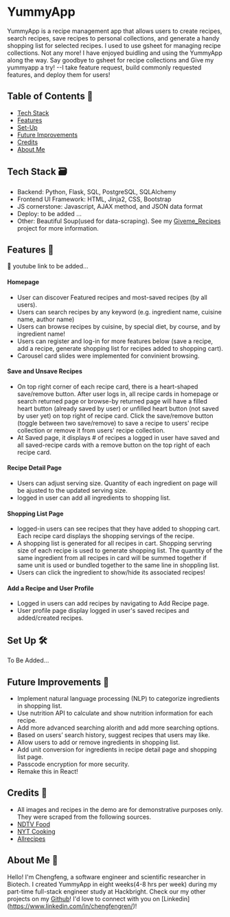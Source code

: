 # YummyApp
YummyApp is a recipe management app that allows users to create recipes, search recipes, save recipes to personal collections, and generate a handy shopping list for selected recipes. 
I used to use gsheet for managing recipe collections. Not any more! I have enjoyed buidling and using the YummyApp along the way. Say goodbye to gsheet for recipe collections and Give my yummyapp a try! --I take feature request, build commonly requested features, and deploy them for  users!


## Table of Contents 📖
* [Tech Stack](#techstack)
* [Features](#features)
* [Set-Up](#setup)
* [Future Improvements](#futureimprovements)
* [Credits](#credits)
* [About Me](#aboutme)

## <a name="techstack"></a>Tech Stack :card_file_box:
* Backend: Python, Flask, SQL, PostgreSQL, SQLAlchemy
* Frontend UI Framework: HTML, Jinja2, CSS, Bootstrap 
* JS cornerstone: Javascript, AJAX method, and JSON data format
* Deploy: to be added ...
* Other: Beautiful Soup(used for data-scraping). See my [Giveme_Recipes](https://github.com/xena718/giveme_recipes) project for more information. 

## <a name="features"></a>Features :beers:
🎥 youtube link to be added... 


#### Homepage
* User can discover Featured recipes and most-saved recipes (by all users).
* Users can search recipes by any keyword (e.g. ingredient name, cuisine name, author name)
* Users can browse recipes by cuisine, by special diet, by course, and by ingredient name!
* Users can register and log-in for more features below (save a recipe, add a recipe, generate shopping list for recipes added to shopping cart). 
* Carousel card slides were implemented for convinient browsing. 

#### Save and Unsave Recipes 
* On top right corner of each recipe card, there is a heart-shaped save/remove button. After user logs in, all recipe cards in homepage or search returned page or browse-by returned page will have a filled heart button (already saved by user) or unfilled heart button (not saved by user yet) on top right of recipe card. Click the save/remove button (toggle between two save/remove) to save a recipe to users' recipe collection or remove it from users' recipe collection.
* At Saved page, it displays # of recipes a logged in user have saved and all saved-recipe cards with a remove button on the top right of each recipe card. 

#### Recipe Detail Page
* Users can adjust serving size. Quantity of each ingredient on page will be ajusted to the updated serving size. 
* logged in user can add all ingredients to shopping list. 

#### Shopping List Page
* logged-in users can see recipes that they have added to shopping cart. Each recipe card displays the shopping servings of the recipe. 
* A shopping list is generated for all recipes in cart. Shopping servring size of each recipe is used to generate shopping list. The quantity of the same ingredient from all recipes in card will be summed together if same unit is used or bundled together to the same line in shoppling list. 
* Users can click the ingredient to show/hide its associated recipes! 

#### Add a Recipe and User Profile
* Logged in users can add recipes by navigating to Add Recipe page.
* User profile page display logged in user's saved recipes and added/created recipes.


## <a name="setup"></a>Set Up 🛠
To Be Added...

## <a name="futureimprovements"></a>Future Improvements :raised_hands:
* Implement natural language processing (NLP) to categorize ingredients in shopping list.
* Use nutrition API to calculate and show nutrition information for each recipe. 
* Add more advanced searching alorith and add more searching options.
* Based on users’ search history, suggest recipes that users may like.
* Allow users to add or remove ingredients in shopping list.
* Add unit conversion for ingredients in recipe detail page and shopping list page.
* Passcode encryption for more security.
* Remake this in React!



## <a name="credits"></a>Credits :lollipop:
* All images and recipes in the demo are for demonstrative purposes only. They were scraped from the following sources. 
 * [NDTV Food](https://food.ndtv.com/)
 * [NYT Cooking](https://cooking.nytimes.com/)
 * [Allrecipes](https://www.allrecipes.com/)

## <a name="aboutme"></a>About Me :eyes: 
Hello! I'm Chengfeng, a software engineer and scientific researcher in Biotech. I created YummyApp in eight weeks(4-8 hrs per week) during my part-time full-stack engineer study at Hackbright. Check our my other projects on my [Github](https://github.com/xena718?tab=repositories)! I'd love to connect with you on [Linkedin] (https://www.linkedin.com/in/chengfengren/)!